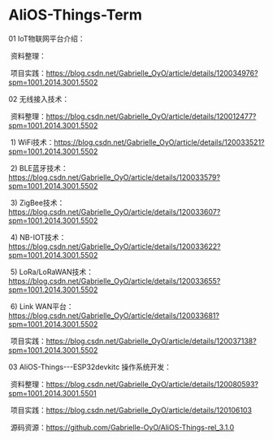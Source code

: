 # AliOS-Things-Term



01 IoT物联网平台介绍：

​		资料整理：

​		项目实践：https://blog.csdn.net/Gabrielle_OyO/article/details/120034976?spm=1001.2014.3001.5502



02 无线接入技术：

​		资料整理：https://blog.csdn.net/Gabrielle_OyO/article/details/120012477?spm=1001.2014.3001.5502

​				1) WiFi技术：https://blog.csdn.net/Gabrielle_OyO/article/details/120033521?spm=1001.2014.3001.5502

​				2) BLE蓝牙技术：https://blog.csdn.net/Gabrielle_OyO/article/details/120033579?spm=1001.2014.3001.5502

​				3) ZigBee技术：https://blog.csdn.net/Gabrielle_OyO/article/details/120033607?spm=1001.2014.3001.5502

​				4) NB-IOT技术：https://blog.csdn.net/Gabrielle_OyO/article/details/120033622?spm=1001.2014.3001.5502

​				5) LoRa/LoRaWAN技术：https://blog.csdn.net/Gabrielle_OyO/article/details/120033655?spm=1001.2014.3001.5502

​				6) Link WAN平台：https://blog.csdn.net/Gabrielle_OyO/article/details/120033681?spm=1001.2014.3001.5502

​		项目实践：https://blog.csdn.net/Gabrielle_OyO/article/details/120037138?spm=1001.2014.3001.5502



03  AliOS-Things---ESP32devkitc 操作系统开发：

​		资料整理：https://blog.csdn.net/Gabrielle_OyO/article/details/120080593?spm=1001.2014.3001.5501

​		项目实践：https://blog.csdn.net/Gabrielle_OyO/article/details/120106103

​		源码资源：https://github.com/Gabrielle-OyO/AliOS-Things-rel_3.1.0

